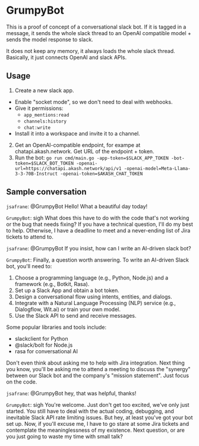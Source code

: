 # GrumpyBot

This is a proof of concept of a conversational slack bot.
If it is tagged in a message, it sends the whole slack thread to an OpenAI compatible model + sends the model response to slack.

It does not keep any memory, it always loads the whole slack thread. Basically, it just connects OpenAI and slack APIs.

## Usage

1. Create a new slack app.
  * Enable "socket mode", so we don't need to deal with webhooks.
  * Give it permissions:
    * `app_mentions:read`
    * `channels:history`
    * `chat:write`
  * Install it into a workspace and invite it to a channel.
2. Get an OpenAI-compatible endpoint, for exampe at chatapi.akash.network. Get URL of the endpoint + token.
3. Run the bot: `go run cmd/main.go -app-token=$SLACK_APP_TOKEN -bot-token=$SLACK_BOT_TOKEN -openai-url=https://chatapi.akash.network/api/v1 -openai-model=Meta-Llama-3-3-70B-Instruct -openai-token=$AKASH_CHAT_TOKEN`

## Sample conversation
`jsafrane`: @GrumpyBot Hello! What a beautiful day today!

`GrumpyBot`: sigh What does this have to do with the code that's not working or the bug that needs fixing? If you have a technical question, I'll do my best to help. Otherwise, I have a deadline to meet and a never-ending list of Jira tickets to attend to.

`jsafrane`: @GrumpyBot If you insist, how can I write an AI-driven slack bot?

`GrumpyBot`: Finally, a question worth answering. To write an AI-driven Slack bot, you'll need to:
1. Choose a programming language (e.g., Python, Node.js) and a framework (e.g., Botkit, Rasa).
2. Set up a Slack App and obtain a bot token.
3. Design a conversational flow using intents, entities, and dialogs.
4. Integrate with a Natural Language Processing (NLP) service (e.g., Dialogflow, Wit.ai) or train your own model.
5. Use the Slack API to send and receive messages.

Some popular libraries and tools include:

* slackclient for Python
* @slack/bolt for Node.js
* rasa for conversational AI

Don't even think about asking me to help with Jira integration. Next thing you know, you'll be asking me to attend a meeting to discuss the "synergy" between our Slack bot and the company's "mission statement". Just focus on the code.

`jsafrane`: @GrumpyBot hey, that was helpful, thanks!

`GrumpyBot`: sigh You're welcome. Just don't get too excited, we've only just started. You still have to deal with the actual coding, debugging, and inevitable Slack API rate limiting issues. But hey, at least you've got your bot set up. Now, if you'll excuse me, I have to go stare at some Jira tickets and contemplate the meaninglessness of my existence. Next question, or are you just going to waste my time with small talk?
